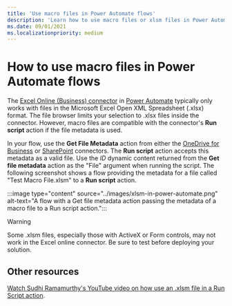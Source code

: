 ```yaml
---
title: 'Use macro files in Power Automate flows'
description: 'Learn how to use macro files or xlsm files in Power Automate flows.'
ms.date: 09/01/2021
ms.localizationpriority: medium
---
```


# How to use macro files in Power Automate flows

The [Excel Online (Business) connector](https://flow.microsoft.com/connectors/shared_excelonlinebusiness/excel-online-business/) in [Power Automate](https://flow.microsoft.com/) typically only works with files in the Microsoft Excel Open XML Spreadsheet (.xlsx) format. The file browser limits your selection to .xlsx files inside the connector. However, macro files are compatible with the connector's **Run script** action if the file metadata is used.

In your flow, use the **Get File Metadata** action from either the [OneDrive for Business](https://flow.microsoft.com/connectors/shared_onedriveforbusiness/onedrive-for-business/) or [SharePoint](https://flow.microsoft.com/connectors/shared_sharepointonline/sharepoint/) connectors. The **Run script** action accepts this metadata as a valid file. Use the *ID* dynamic content returned from the **Get file metadata** action as the "File" argument when running the script. The following screenshot shows a flow providing the metadata for a file called "Test Macro File.xlsm" to a **Run script** action.

:::image type="content" source="../images/xlsm-in-power-automate.png" alt-text="A flow with a Get file metadata action passing the metadata of a macro file to a Run script action.":::

> [!WARNING]
> Some .xlsm files, especially those with ActiveX or Form controls, may not work in the Excel online connector. Be sure to test before deploying your solution.

## Other resources

[Watch Sudhi Ramamurthy's YouTube video on how use an .xlsm file in a Run Script action](https://youtu.be/o-H9BbywJQQ).
